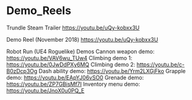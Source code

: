# Demo_Reels

Trundle Steam Trailer
https://youtu.be/uQy-kobxx3U

Demo Reel (November 2018)
https://youtu.be/uQy-kobxx3U

Robot Run (UE4 Roguelike) Demos
Cannon weapon demo: https://youtu.be/VAV6wu_TUw4
Climbing demo 1: https://youtu.be/0JwDdPXy6MQ
Climbing demo 2: https://youtu.be/c-B0zDcp3Og
Dash ability demo: https://youtu.be/Yrm2LXGjFko
Grapple demo: https://youtu.be/EApYJ06vSO0
Grenade demo: https://youtu.be/ZP7GBisMf7I
Inventory menu demo: https://youtu.be/JnoX0u0PQ_E
